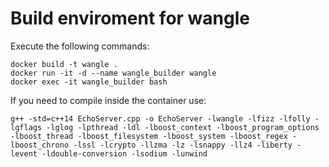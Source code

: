 # Build enviroment for wangle

Execute the following commands:

    docker build -t wangle .
    docker run -it -d --name wangle_builder wangle
    docker exec -it wangle_builder bash
    
If you need to compile inside the container use:

    g++ -std=c++14 EchoServer.cpp -o EchoServer -lwangle -lfizz -lfolly -lgflags -lglog -lpthread -ldl -lboost_context -lboost_program_options -lboost_thread -lboost_filesystem -lboost_system -lboost_regex -lboost_chrono -lssl -lcrypto -llzma -lz -lsnappy -llz4 -liberty -levent -ldouble-conversion -lsodium -lunwind

